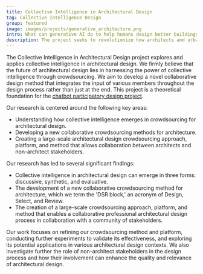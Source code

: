```yaml
--- 
title: Collective Intelligence in Architectural Design
tag: Collective Intelligence Design
group: featured
image: images/projects/generative_architecture.png
intro: What can generative AI do to help humans design better buildings and cities?
description: The project seeks to revolutionize how architects and urban planners design cities, buildings, and other structures by developing AI tools such as machine learning models and expert systems.
---
```


The Collective Intelligence in Architectural Design project explores and applies collective intelligence in architectural design. We firmly believe that the future of architectural design lies in harnessing the power of collective intelligence through crowdsourcing. We aim to develop a novel collaborative design method that integrates the input of various members throughout the design process rather than just at the end.
This project is a theoretical foundation for the [chatbot participatory design project](/projects/chatbots-for-design.html).

Our research is centered around the following key areas:

* Understanding how collective intelligence emerges in crowdsourcing for architectural design.
* Developing a new collaborative crowdsourcing methods for architecture.
* Creating a large-scale architectural design crowdsourcing approach, platform, and method that allows collaboration between architects and non-architect stakeholders.

Our research has led to several significant findings:

* Collective intelligence in architectural design can emerge in three forms: discussive, synthetic, and evaluative.
* The development of a new collaborative crowdsourcing method for architecture, which we term the 'DSR block,' an acronym of Design, Select, and Review.
* The creation of a large-scale crowdsourcing approach, platform, and method that enables a collaborative professional architectural design process in collaboration with a community of stakeholders.

Our work focuses on refining our crowdsourcing method and platform, conducting further experiments to validate its effectiveness, and exploring its potential applications in various architectural design contexts. We also investigate further the role of non-architect stakeholders in the design process and how their involvement can enhance the quality and relevance of architectural design.
